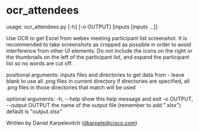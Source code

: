 # ocr_attendees
usage: ocr_attendees.py [-h] [-o OUTPUT] [inputs [inputs ...]]

Use OCR to get Excel from webex meeting participant list screenshot. It is
recommended to take screenshots as cropped as possible in order to avoid
interference from other UI elements. Do not include the icons on the right or
the thumbnails on the left of the participant list, and expand the participant
list so no words are cut off.

positional arguments:
  inputs                files and directories to get data from - leave blank
                        to use all .png files in current directory if
                        directories are specified, all .png files in those
                        directories that match will be used

optional arguments:
  -h, --help            show this help message and exit
  -o OUTPUT, --output OUTPUT
                        the name of the output file (remember to add ".xlsx")
                        default is "output.xlsx"

Written by Daniel Karpelevitch (dkarpele@cisco.com)
